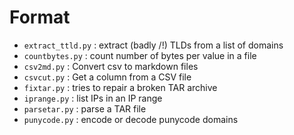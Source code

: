 # Format

* `extract_ttld.py` : extract (badly /!\) TLDs from a list of domains
* `countbytes.py` : count number of bytes per value in a file
* `csv2md.py` : Convert csv to markdown files
* `csvcut.py` : Get a column from a CSV file
* `fixtar.py` : tries to repair a broken TAR archive
* `iprange.py` : list IPs in an IP range
* `parsetar.py` : parse a TAR file
* `punycode.py` : encode or decode punycode domains
